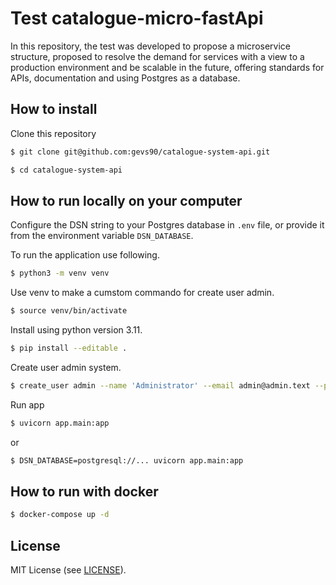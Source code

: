 # Test catalogue-micro-fastApi

In this repository, the test was developed to propose a microservice structure, proposed to resolve the demand for services with a view to a production environment and be scalable in the future, offering standards for APIs, documentation and using Postgres as a database.

## How to install

Clone this repository

```bash
$ git clone git@github.com:gevs90/catalogue-system-api.git
```

```bash
$ cd catalogue-system-api
```

## How to run locally on your computer

Configure the DSN string to your Postgres database in `.env` file, 
or provide it from the environment variable `DSN_DATABASE`.

To run the application use following.

```bash
$ python3 -m venv venv
```

Use venv to make a cumstom commando for create user admin.
```bash
$ source venv/bin/activate
```

Install using python version 3.11.
```bash
$ pip install --editable .
```


Create user admin system.
```bash
$ create_user admin --name 'Administrator' --email admin@admin.text --password admin1234
```
Run app
```bash
$ uvicorn app.main:app
```
or 
```bash
$ DSN_DATABASE=postgresql://... uvicorn app.main:app
```
## How to run with docker

```bash
$ docker-compose up -d
```

## License

MIT License (see [LICENSE](https://opensource.org/license/unlicense)).
